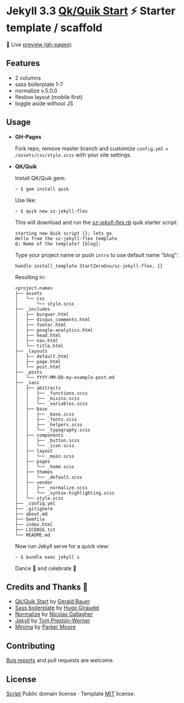 

# Jekyll 3.3 [Qk/Quik Start][qk] :zap: Starter template / scaffold

:crystal_ball: Live [preview (gh-pages)][demo]

## Features

* 2 columns
* sass boilerplate 1-7
* normalize v.5.0.0
* flexbox layout (mobile first)
* toggle aside without JS

## Usage

* **GH-Pages**

  Fork repo, remove master branch and customize `config.yml` +
  `/assets/css/style.scss` with your site settings.

* **QK/Quik**

  Install QK/Quik gem:

  ```
  ~ $ gem install quik
  ```

  Use like:

  ```
  ~ $ quik new sz-jekyll-flex
  ```

  This will download and run the [*sz-jekyll-flex.rb*][script] quik starter script:

  ```
  starting new Quik script {}; lets go
  Hello from the sz-jekyll-flex template
  Q: Name of the template? [blog]:
  ```

  Type your project name or push `intro` to use default name "blog":

  ```
  handle install_template StartZeroGnu/sz-jekyll-flex, {}
  ```

  Resulting in:

  ```
  <project-name>
  ├── assets
  │   └── css
  │       └── style.scss
  ├── _includes
  │   ├── burguer.html
  │   ├── disqus_comments.html
  │   ├── footer.html
  │   ├── google-analytics.html
  │   ├── head.html
  │   ├── nav.html
  │   └── title.html
  ├── _layouts
  │   ├── default.html
  │   ├── page.html
  │   └── post.html
  ├── _posts
  │   └── YYYY-MM-DD-my-example-post.md
  ├── _sass
  │   ├── abstracts
  │   │   ├── _functions.scss
  │   │   ├── _mixins.scss
  │   │   └── _variables.scss
  │   ├── base
  │   │   ├── _base.scss
  │   │   ├── _fonts.scss
  │   │   ├── _helpers.scss
  │   │   └── _typography.scss
  │   ├── components
  │   │   ├── _button.scss
  │   │   └── _icon.scss
  │   ├── layout
  │   │   └── _main.scss
  │   ├── pages
  │   │   └── _home.scss
  │   ├── themes
  │   │   └── _default.scss
  │   ├── vendor
  │   │   ├── _normalize.scss
  │   │   └── _syntax-highlighting.scss
  │   └── style.scss
  ├── _config.yml
  ├── .gitignore
  ├── about.md
  ├── Gemfile
  ├── index.html
  ├── LICENSE.txt
  └── README.md
  ```

  Now run Jekyll serve for a quick view:

  ```
  ~ $ bundle exec jekyll s
  ```

  Dance :musical_note: and celebrate :tada:

## Credits and Thanks :clap:

* [Qk/Quik Start][qk] by [Gerald Bauer][geraldb]
* [Sass boilerplate][sass-boilerplate] by [Hugo Giraudel][hugogiraudel]
* [Normalize][normalize] by [Nicolas Gallagher][necolas]
* [Jekyll][jekyll] by [Tom Preston-Werner][mojombo]
* [Minima][minima] by [Parker Moore][parkr]

## Contributing

[Bug reports][issues] and pull requests are welcome.

## License

[Script][script] Public domain license · Template [MIT][mit] license.

[qk]: https://github.com/quikstart
[demo]: https://startzerognu.github.io/sz-jekyll-flex
[script]: https://github.com/quikstart/scripts/blob/master/sz-jekyll-flex.rb
[geraldb]: https://github.com/geraldb
[sass-boilerplate]: https://github.com/HugoGiraudel/sass-boilerplate
[hugogiraudel]: https://github.com/HugoGiraudel
[normalize]: https://github.com/necolas/normalize.css
[necolas]: https://github.com/necolas
[jekyll]: http://jekyllrb.com
[mojombo]: https://github.com/mojombo
[minima]: https://github.com/jekyll/minima
[parkr]: https://github.com/parkr
[issues]: https://github.com/StartZeroGnu/sz-jekyll-flex/issues
[mit]: https://opensource.org/licenses/MIT
